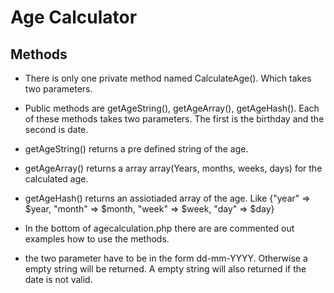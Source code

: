 # Age Calculator

## Methods
- There is only one private method named CalculateAge(). Which takes two parameters.
- Public methods are getAgeString(), getAgeArray(), getAgeHash(). Each of these methods takes two parameters. The first is the birthday and the second is date.
- getAgeString() returns a pre defined string of the age.
- getAgeArray() returns a array array(Years, months, weeks, days) for the calculated age.
- getAgeHash() returns an assiotiaded array of the age. Like {"year" => $year, "month" => $month, "week" => $week, "day" => $day}
- In the bottom of agecalculation.php there are are commented out examples how to use the methods.

- the two parameter have to be in the form dd-mm-YYYY. Otherwise a empty string will be returned. A empty string will also returned if the date is not valid.
